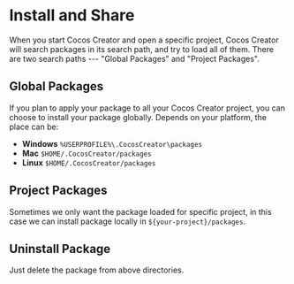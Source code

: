 # Install and Share

When you start Cocos Creator and open a specific project, Cocos Creator will search packages in its search path, and try to load all of them. There are two search paths --- "Global Packages" and "Project Packages".

## Global Packages

If you plan to apply your package to all your Cocos Creator project, you can choose to install your package globally. Depends on your platform, the place can be:

 - **Windows** `%USERPROFILE%\.CocosCreator\packages`
 - **Mac** `$HOME/.CocosCreator/packages`
 - **Linux** `$HOME/.CocosCreator/packages`

## Project Packages

Sometimes we only want the package loaded for specific project, in this case we can install package locally in `${your-project}/packages`.

## Uninstall Package

Just delete the package from above directories.

